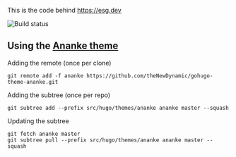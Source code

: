 This is the code behind https://esg.dev

![Build status](https://github.com/EricStG/esg.dev/workflows/gh-pages/badge.svg)

## Using the [Ananke theme](https://github.com/theNewDynamic/gohugo-theme-ananke)

Adding the remote (once per clone)
```
git remote add -f ananke https://github.com/theNewDynamic/gohugo-theme-ananke.git
```

Adding the subtree (once per repo)
```
git subtree add --prefix src/hugo/themes/ananke ananke master --squash
```

Updating the subtree
```
git fetch ananke master
git subtree pull --prefix src/hugo/themes/ananke ananke master --squash
```
